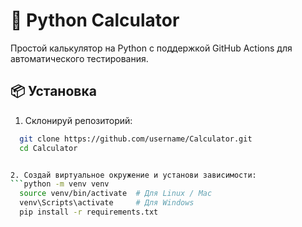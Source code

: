# 🧮 Python Calculator

Простой калькулятор на Python с поддержкой GitHub Actions для автоматического тестирования.

## 📦 Установка

1. Склонируй репозиторий:
```bash
  git clone https://github.com/username/Calculator.git
  cd Calculator


2. Создай виртуальное окружение и установи зависимости:
```python -m venv venv
  source venv/bin/activate  # Для Linux / Mac
  venv\Scripts\activate     # Для Windows
  pip install -r requirements.txt
